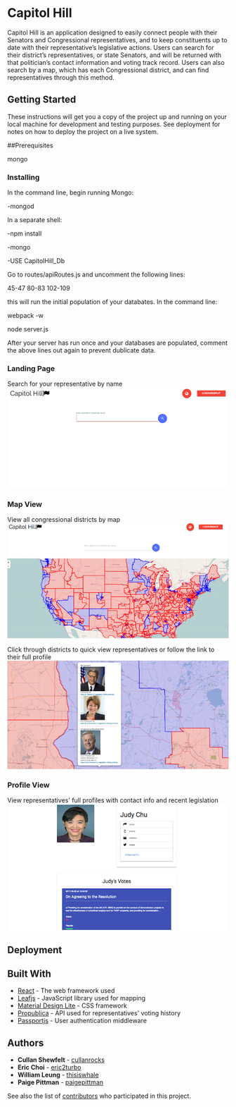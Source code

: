 
# Capitol Hill
Capitol Hill is an application designed to easily connect people with their Senators and Congressional representatives, and to keep constituents up to date with their representative’s legislative actions. Users can search for their district’s representatives, or state Senators, and will be returned with that politician’s contact information and voting track record. Users can also search by a map, which has each Congressional district, and can find representatives through this method.

## Getting Started

These instructions will get you a copy of the project up and running on your local machine for development and testing purposes. See deployment for notes on how to deploy the project on a live system.


##Prerequisites

mongo


### Installing

In the command line, begin running Mongo:

-mongod

In a separate shell:

-npm install

-mongo

-USE CapitolHill_Db

Go to routes/apiRoutes.js and uncomment the following lines:

45-47
80-83
102-109

this will run the initial population of your databates. In the command line:

webpack -w

node server.js

After your server has run once and your databases are populated, comment the above lines out again to prevent dublicate data.

### Landing Page

Search for your representative by name
![Screenshot](public/assets/images/landing.png)


### Map View

View all congressional districts by map
![Screenshot](public/assets/images/map-view.png)

Click through districts to quick view representatives or follow the link to their full profile
![Screenshot](public/assets/images/map-rep.png)


### Profile View

View representatives' full profiles with contact info and recent legislation
![Screenshot](public/assets/images/rep-view.png)


## Deployment


## Built With

* [React](https://facebook.github.io/react/) - The web framework used
* [Leafjs](http://leafletjs.com/) - JavaScript library used for mapping
* [Material Design Lite](https://getmdl.io/) - CSS framework
* [Propublica](https://www.propublica.org/datastore/apis) - API used for representatives' voting history
* [Passportjs](http://passportjs.org/docs) - User authentication middleware



## Authors

* **Cullan Shewfelt** - [cullanrocks](https://github.com/cullanrocks)
* **Eric Choi** - [eric2turbo](https://github.com/eric2turbo)
* **William Leung** - [thisiswhale](https://github.com/thisiswhale)
* **Paige Pittman** - [paigepittman](https://github.com/paigepittman)

See also the list of [contributors](https://github.com/Capitol-Hill/Capitol-Hill/graphs/contributors) who participated in this project.
